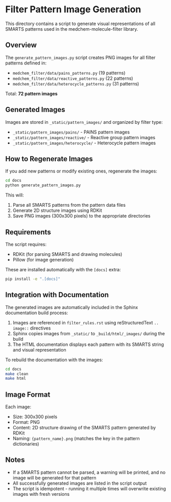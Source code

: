 # Filter Pattern Image Generation

This directory contains a script to generate visual representations of all SMARTS patterns used in the medchem-molecule-filter library.

## Overview

The `generate_pattern_images.py` script creates PNG images for all filter patterns defined in:
- `medchem_filter/data/pains_patterns.py` (19 patterns)
- `medchem_filter/data/reactive_patterns.py` (22 patterns)
- `medchem_filter/data/heterocycle_patterns.py` (31 patterns)

Total: **72 pattern images**

## Generated Images

Images are stored in `_static/pattern_images/` and organized by filter type:
- `_static/pattern_images/pains/` - PAINS pattern images
- `_static/pattern_images/reactive/` - Reactive group pattern images
- `_static/pattern_images/heterocycle/` - Heterocycle pattern images

## How to Regenerate Images

If you add new patterns or modify existing ones, regenerate the images:

```bash
cd docs
python generate_pattern_images.py
```

This will:
1. Parse all SMARTS patterns from the pattern data files
2. Generate 2D structure images using RDKit
3. Save PNG images (300x300 pixels) to the appropriate directories

## Requirements

The script requires:
- RDKit (for parsing SMARTS and drawing molecules)
- Pillow (for image generation)

These are installed automatically with the `[docs]` extra:
```bash
pip install -e ".[docs]"
```

## Integration with Documentation

The generated images are automatically included in the Sphinx documentation build process:
1. Images are referenced in `filter_rules.rst` using reStructuredText `.. image::` directives
2. Sphinx copies images from `_static/` to `_build/html/_images/` during the build
3. The HTML documentation displays each pattern with its SMARTS string and visual representation

To rebuild the documentation with the images:
```bash
cd docs
make clean
make html
```

## Image Format

Each image:
- Size: 300x300 pixels
- Format: PNG
- Content: 2D structure drawing of the SMARTS pattern generated by RDKit
- Naming: `{pattern_name}.png` (matches the key in the pattern dictionaries)

## Notes

- If a SMARTS pattern cannot be parsed, a warning will be printed, and no image will be generated for that pattern
- All successfully generated images are listed in the script output
- The script is idempotent - running it multiple times will overwrite existing images with fresh versions

